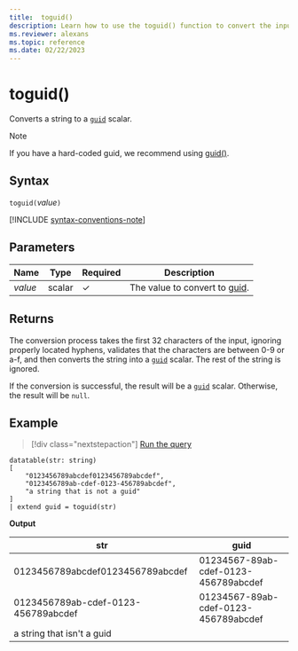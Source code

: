 ```yaml
---
title:  toguid()
description: Learn how to use the toguid() function to convert the input string to a `guid` scalar.
ms.reviewer: alexans
ms.topic: reference
ms.date: 02/22/2023
---
```

# toguid()

Converts a string to a [`guid`](./scalar-data-types/guid.md) scalar.

> [!NOTE]
> If you have a hard-coded guid, we recommend using [guid()](./scalar-data-types/guid.md).

## Syntax

`toguid(`*value*`)`

[!INCLUDE [syntax-conventions-note](../../includes/syntax-conventions-note.md)]

## Parameters

| Name | Type | Required | Description |
|--|--|--|--|
| *value* | scalar | &check; | The value to convert to [guid](scalar-data-types/guid.md).|

## Returns

The conversion process takes the first 32 characters of the input, ignoring properly located hyphens, validates that the characters are between 0-9 or a-f, and then converts the string into a [`guid`](./scalar-data-types/guid.md) scalar. The rest of the string is ignored.

If the conversion is successful, the result will be a [`guid`](./scalar-data-types/guid.md) scalar. Otherwise, the result will be `null`.

## Example

> [!div class="nextstepaction"]
> <a href="https://dataexplorer.azure.com/clusters/help/databases/Samples?query=H4sIAAAAAAAAA0tJLAHCpJxUjeKSIisFIJGZl67JyxXNy6UABEoGhkbGJqZm5haWiUnJKalp6HwlHSwKdUEyuiARXaxqE6H2KJRkJJYoZBYr5OWXKCQqpJdmpijxcsXyctUopFaUpOalgIUUbBVK8kEMkBM1ATuW7RixAAAA" target="_blank">Run the query</a>

```kusto
datatable(str: string)
[
    "0123456789abcdef0123456789abcdef",
    "0123456789ab-cdef-0123-456789abcdef",
    "a string that is not a guid"
]
| extend guid = toguid(str)
```

**Output**

|str|guid|
|---|---|
|0123456789abcdef0123456789abcdef|01234567-89ab-cdef-0123-456789abcdef|
|0123456789ab-cdef-0123-456789abcdef|01234567-89ab-cdef-0123-456789abcdef|
|a string that isn't a guid||

